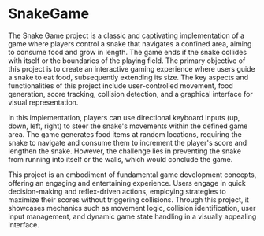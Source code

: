 # SnakeGame
The Snake Game project is a classic and captivating implementation of a game where players control a snake that navigates a confined area, aiming to consume food and grow in length. The game ends if the snake collides with itself or the boundaries of the playing field. The primary objective of this project is to create an interactive gaming experience where users guide a snake to eat food, subsequently extending its size. The key aspects and functionalities of this project include user-controlled movement, food generation, score tracking, collision detection, and a graphical interface for visual representation.

In this implementation, players can use directional keyboard inputs (up, down, left, right) to steer the snake's movements within the defined game area. The game generates food items at random locations, requiring the snake to navigate and consume them to increment the player's score and lengthen the snake. However, the challenge lies in preventing the snake from running into itself or the walls, which would conclude the game.

This project is an embodiment of fundamental game development concepts, offering an engaging and entertaining experience. Users engage in quick decision-making and reflex-driven actions, employing strategies to maximize their scores without triggering collisions. Through this project, it showcases mechanics such as movement logic, collision identification, user input management, and dynamic game state handling in a visually appealing interface.

